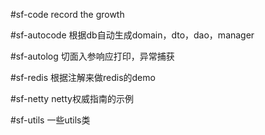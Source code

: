 #sf-code
record the growth

#sf-autocode
根据db自动生成domain，dto，dao，manager

#sf-autolog
切面入参响应打印，异常捕获

#sf-redis
根据注解来做redis的demo

#sf-netty
netty权威指南的示例

#sf-utils
一些utils类